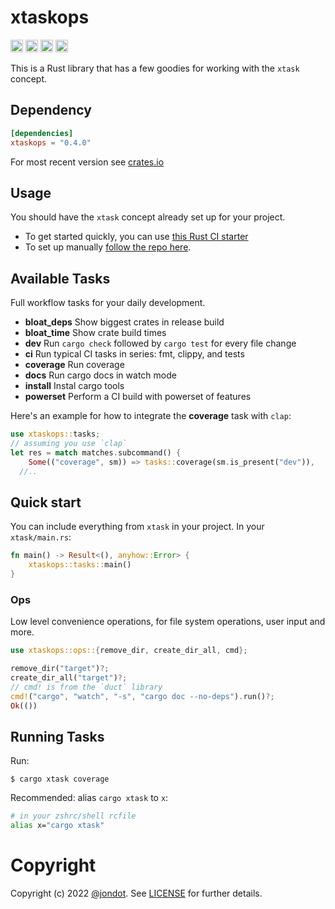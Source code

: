 xtaskops
========

[<img alt="github" src="https://img.shields.io/badge/github-jondot/xtaskops-8dagcb?style=for-the-badge&labelColor=555555&logo=github" height="20">](https://github.com/jondot/xtaskops)
[<img alt="crates.io" src="https://img.shields.io/crates/v/xtaskops.svg?style=for-the-badge&color=fc8d62&logo=rust" height="20">](https://crates.io/crates/xtaskops)
[<img alt="docs.rs" src="https://img.shields.io/badge/docs.rs-xtaskops-66c2a5?style=for-the-badge&labelColor=555555&logo=docs.rs" height="20">](https://docs.rs/xtaskops)
[<img alt="build status" src="https://img.shields.io/github/workflow/status/jondot/xtaskops/Build/master?style=for-the-badge" height="20">](https://github.com/jondot/xtaskops/actions?query=branch%3Amaster)

This is a Rust library that has a few goodies for working with the `xtask` concept.

## Dependency

```toml
[dependencies]
xtaskops = "0.4.0"
```

For most recent version see [crates.io](https://crates.io/crates/xtaskops)


## Usage

You should have the `xtask` concept already set up for your project. 

* To get started quickly, you can use [this Rust CI starter](https://github.com/rusty-ferris-club/rust-starter)
* To set up manually [follow the repo here](https://github.com/matklad/cargo-xtask/tree/master/examples/hello-world).

## Available Tasks

Full workflow tasks for your daily development.

* **bloat_deps**	Show biggest crates in release build
* **bloat_time**	Show crate build times
* **dev**	Run `cargo check` followed by `cargo test` for every file change
* **ci**	Run typical CI tasks in series: fmt, clippy, and tests
* **coverage**	Run coverage
* **docs**	Run cargo docs in watch mode
* **install**	Instal cargo tools
* **powerset**	Perform a CI build with powerset of features

Here's an example for how to integrate the **coverage** task with `clap`:

```rust
use xtaskops::tasks;
// assuming you use `clap`
let res = match matches.subcommand() {
    Some(("coverage", sm)) => tasks::coverage(sm.is_present("dev")),
  //..
```

## Quick start

You can include everything from `xtask` in your project. In your `xtask/main.rs`:

```rust
fn main() -> Result<(), anyhow::Error> {
    xtaskops::tasks::main()
}
```



### Ops

Low level convenience operations, for file system operations, user input and more.

```rust
use xtaskops::ops::{remove_dir, create_dir_all, cmd};

remove_dir("target")?;
create_dir_all("target")?;
// cmd! is from the `duct` library
cmd!("cargo", "watch", "-s", "cargo doc --no-deps").run()?;
Ok(())
```

## Running Tasks

Run:

```
$ cargo xtask coverage
```

Recommended: alias `cargo xtask` to `x`:

```bash
# in your zshrc/shell rcfile
alias x="cargo xtask"
```

# Copyright

Copyright (c) 2022 [@jondot](http://twitter.com/jondot). See [LICENSE](LICENSE.txt) for further details.
